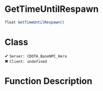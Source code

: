 # GetTimeUntilRespawn
```js
float GetTimeUntilRespawn()
```
# Class
✔ `Server: CDOTA_BaseNPC_Hero`  
✖ `Client: undefined`  

# Function Description

